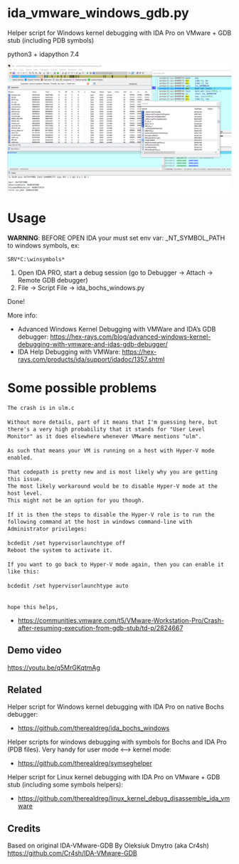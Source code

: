 # ida_vmware_windows_gdb.py
Helper script for Windows kernel debugging with IDA Pro on VMware + GDB stub (including PDB symbols)

python3 + idapython 7.4

![kerneldebugida](img/kerneldebugida.PNG)

# Usage

**WARNING**: BEFORE OPEN IDA your must set env var: _NT_SYMBOL_PATH to windows symbols, ex: 
```
SRV*C:\winsymbols*
```` 

1. Open IDA PRO, start a debug session (go to Debugger -> Attach -> Remote GDB debugger)
2. File -> Script File -> ida_bochs_windows.py

Done!

More info:
- Advanced Windows Kernel Debugging with VMWare and IDA’s GDB debugger: https://hex-rays.com/blog/advanced-windows-kernel-debugging-with-vmware-and-idas-gdb-debugger/
- IDA Help Debugging with VMWare: https://hex-rays.com/products/ida/support/idadoc/1357.shtml

# Some possible problems

```
The crash is in ulm.c

Without more details, part of it means that I'm guessing here, but there's a very high probability that it stands for "User Level Monitor" as it does elsewhere whenever VMware mentions "ulm".

As such that means your VM is running on a host with Hyper-V mode enabled.

That codepath is pretty new and is most likely why you are getting this issue.
The most likely workaround would be to disable Hyper-V mode at the host level.
This might not be an option for you though.

If it is then the steps to disable the Hyper-V role is to run the following command at the host in windows command-line with Administrator privileges:

bcdedit /set hypervisorlaunchtype off
Reboot the system to activate it.

If you want to go back to Hyper-V mode again, then you can enable it like this:

bcdedit /set hypervisorlaunchtype auto
 

hope this helps,
```

- https://communities.vmware.com/t5/VMware-Workstation-Pro/Crash-after-resuming-execution-from-gdb-stub/td-p/2824667

## Demo video

https://youtu.be/q5MrGKqtmAg

## Related 

Helper script for Windows kernel debugging with IDA Pro on native Bochs debugger:
- https://github.com/therealdreg/ida_bochs_windows

Helper scripts for windows debugging with symbols for Bochs and IDA Pro (PDB files). Very handy for user mode <--> kernel mode:
- https://github.com/therealdreg/symseghelper

Helper script for Linux kernel debugging with IDA Pro on VMware + GDB stub (including some symbols helpers):
- https://github.com/therealdreg/linux_kernel_debug_disassemble_ida_vmware

## Credits

Based on original IDA-VMware-GDB By Oleksiuk Dmytro (aka Cr4sh) https://github.com/Cr4sh/IDA-VMware-GDB
